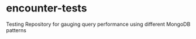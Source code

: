 # encounter-tests
Testing Repository for gauging query performance using different MongoDB patterns
